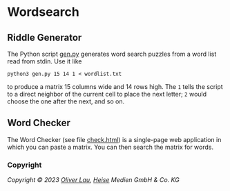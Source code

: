 # Wordsearch

## Riddle Generator

The Python script [gen.py](https://github.com/607011/wordsearch/blob/main/gen.py) generates word search puzzles from a word list read from stdin. Use it like

```
python3 gen.py 15 14 1 < wordlist.txt
```

to produce a matrix 15 columns wide and 14 rows high. The `1` tells the script to a direct neighbor of the current cell to place the next letter; `2` would choose the one after the next, and so on.

## Word Checker

The Word Checker (see file [check.html](https://github.com/607011/wordsearch/blob/main/check.html)) is a single-page web application in which you can paste a matrix. You can then search the matrix for words. 



### Copyright

_Copyright ©️ 2023 [Oliver Lau](mailto:ola@ct.de), [Heise](https://www.heise.de/) Medien GmbH & Co. KG_
